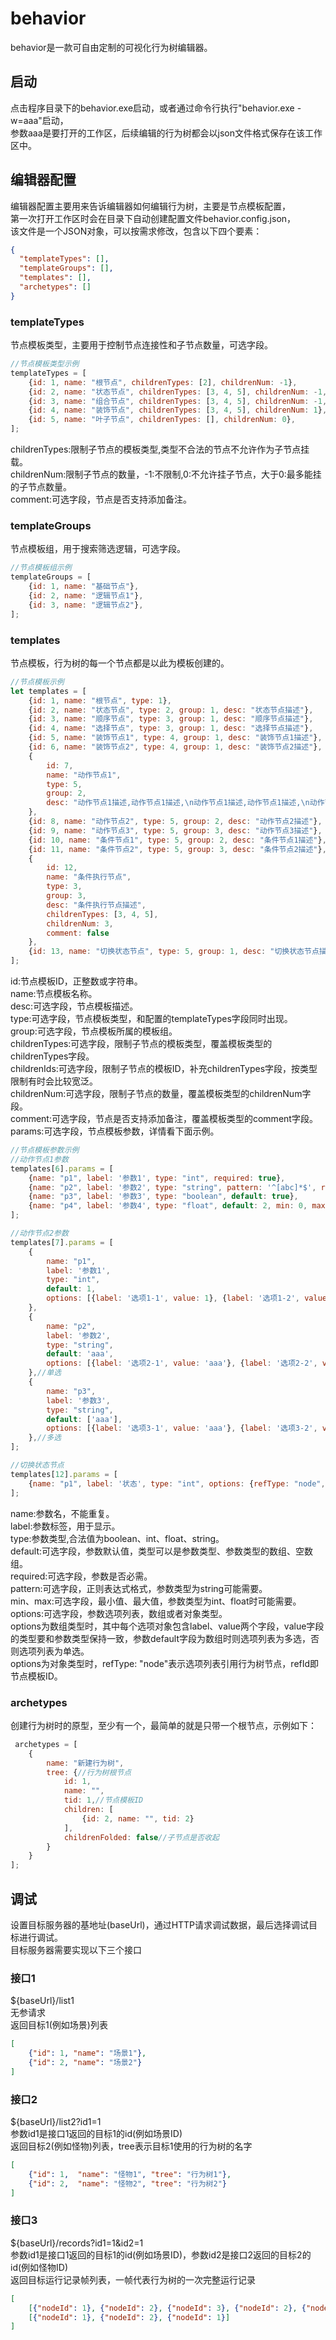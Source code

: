# behavior

behavior是一款可自由定制的可视化行为树编辑器。

## 启动

点击程序目录下的behavior.exe启动，或者通过命令行执行"behavior.exe -w=aaa"启动，\
参数aaa是要打开的工作区，后续编辑的行为树都会以json文件格式保存在该工作区中。

## 编辑器配置

编辑器配置主要用来告诉编辑器如何编辑行为树，主要是节点模板配置，\
第一次打开工作区时会在目录下自动创建配置文件behavior.config.json，\
该文件是一个JSON对象，可以按需求修改，包含以下四个要素：

```json
{
  "templateTypes": [],
  "templateGroups": [],
  "templates": [],
  "archetypes": []
}
```

### templateTypes

节点模板类型，主要用于控制节点连接性和子节点数量，可选字段。

```js
//节点模板类型示例
templateTypes = [
    {id: 1, name: "根节点", childrenTypes: [2], childrenNum: -1},
    {id: 2, name: "状态节点", childrenTypes: [3, 4, 5], childrenNum: -1, comment: true},
    {id: 3, name: "组合节点", childrenTypes: [3, 4, 5], childrenNum: -1, comment: true},
    {id: 4, name: "装饰节点", childrenTypes: [3, 4, 5], childrenNum: 1},
    {id: 5, name: "叶子节点", childrenTypes: [], childrenNum: 0},
];
```

childrenTypes:限制子节点的模板类型,类型不合法的节点不允许作为子节点挂载。\
childrenNum:限制子节点的数量，-1:不限制,0:不允许挂子节点，大于0:最多能挂的子节点数量。\
comment:可选字段，节点是否支持添加备注。

### templateGroups

节点模板组，用于搜索筛选逻辑，可选字段。

```js
//节点模板组示例
templateGroups = [
    {id: 1, name: "基础节点"},
    {id: 2, name: "逻辑节点1"},
    {id: 3, name: "逻辑节点2"},
];
```

### templates

节点模板，行为树的每一个节点都是以此为模板创建的。

```js
//节点模板示例
let templates = [
    {id: 1, name: "根节点", type: 1},
    {id: 2, name: "状态节点", type: 2, group: 1, desc: "状态节点描述"},
    {id: 3, name: "顺序节点", type: 3, group: 1, desc: "顺序节点描述"},
    {id: 4, name: "选择节点", type: 3, group: 1, desc: "选择节点描述"},
    {id: 5, name: "装饰节点1", type: 4, group: 1, desc: "装饰节点1描述"},
    {id: 6, name: "装饰节点2", type: 4, group: 1, desc: "装饰节点2描述"},
    {
        id: 7,
        name: "动作节点1",
        type: 5,
        group: 2,
        desc: "动作节点1描述,动作节点1描述,\n动作节点1描述,动作节点1描述,\n动作节点1描述"
    },
    {id: 8, name: "动作节点2", type: 5, group: 2, desc: "动作节点2描述"},
    {id: 9, name: "动作节点3", type: 5, group: 3, desc: "动作节点3描述"},
    {id: 10, name: "条件节点1", type: 5, group: 2, desc: "条件节点1描述"},
    {id: 11, name: "条件节点2", type: 5, group: 3, desc: "条件节点2描述"},
    {
        id: 12,
        name: "条件执行节点",
        type: 3,
        group: 3,
        desc: "条件执行节点描述",
        childrenTypes: [3, 4, 5],
        childrenNum: 3,
        comment: false
    },
    {id: 13, name: "切换状态节点", type: 5, group: 1, desc: "切换状态节点描述", childrenIds: []},
];
```

id:节点模板ID，正整数或字符串。\
name:节点模板名称。\
desc:可选字段，节点模板描述。\
type:可选字段，节点模板类型，和配置的templateTypes字段同时出现。\
group:可选字段，节点模板所属的模板组。\
childrenTypes:可选字段，限制子节点的模板类型，覆盖模板类型的childrenTypes字段。\
childrenIds:可选字段，限制子节点的模板ID，补充childrenTypes字段，按类型限制有时会比较宽泛。\
childrenNum:可选字段，限制子节点的数量，覆盖模板类型的childrenNum字段。\
comment:可选字段，节点是否支持添加备注，覆盖模板类型的comment字段。\
params:可选字段，节点模板参数，详情看下面示例。

```js
//节点模板参数示例
//动作节点1参数
templates[6].params = [
    {name: "p1", label: '参数1', type: "int", required: true},
    {name: "p2", label: '参数2', type: "string", pattern: '^[abc]*$', required: true},
    {name: "p3", label: '参数3', type: "boolean", default: true},
    {name: "p4", label: '参数4', type: "float", default: 2, min: 0, max: 100},
];

//动作节点2参数
templates[7].params = [
    {
        name: "p1",
        label: '参数1',
        type: "int",
        default: 1,
        options: [{label: '选项1-1', value: 1}, {label: '选项1-2', value: 2}]
    },
    {
        name: "p2",
        label: '参数2',
        type: "string",
        default: 'aaa',
        options: [{label: '选项2-1', value: 'aaa'}, {label: '选项2-2', value: 'bbb'}]
    },//单选
    {
        name: "p3",
        label: '参数3',
        type: "string",
        default: ['aaa'],
        options: [{label: '选项3-1', value: 'aaa'}, {label: '选项3-2', value: 'bbb'}]
    },//多选
];

//切换状态节点
templates[12].params = [
    {name: "p1", label: '状态', type: "int", options: {refType: "node", refId: 2}}
];
```

name:参数名，不能重复。\
label:参数标签，用于显示。\
type:参数类型,合法值为boolean、int、float、string。\
default:可选字段，参数默认值，类型可以是参数类型、参数类型的数组、空数组。\
required:可选字段，参数是否必需。\
pattern:可选字段，正则表达式格式，参数类型为string可能需要。\
min、max:可选字段，最小值、最大值，参数类型为int、float时可能需要。\
options:可选字段，参数选项列表，数组或者对象类型。\
options为数组类型时，其中每个选项对象包含label、value两个字段，value字段的类型要和参数类型保持一致，参数default字段为数组时则选项列表为多选，否则选项列表为单选。\
options为对象类型时，refType: "node"表示选项列表引用行为树节点，refId即节点模板ID。

### archetypes

创建行为树时的原型，至少有一个，最简单的就是只带一个根节点，示例如下：

```js
 archetypes = [
    {
        name: "新建行为树",
        tree: {//行为树根节点
            id: 1,
            name: "",
            tid: 1,//节点模板ID
            children: [
                {id: 2, name: "", tid: 2}
            ],
            childrenFolded: false//子节点是否收起
        }
    }
];
```

## 调试

设置目标服务器的基地址(baseUrl)，通过HTTP请求调试数据，最后选择调试目标进行调试。\
目标服务器需要实现以下三个接口

### 接口1

${baseUrl}/list1 \
无参请求 \
返回目标1(例如场景)列表

```json
[
    {"id": 1, "name": "场景1"},
    {"id": 2, "name": "场景2"}
]
```

### 接口2

${baseUrl}/list2?id1=1 \
参数id1是接口1返回的目标1的id(例如场景ID) \
返回目标2(例如怪物)列表，tree表示目标1使用的行为树的名字
```json
[
    {"id": 1,  "name": "怪物1", "tree": "行为树1"},
    {"id": 2,  "name": "怪物2", "tree": "行为树2"}
]
```

### 接口3

${baseUrl}/records?id1=1&id2=1 \
参数id1是接口1返回的目标1的id(例如场景ID)，参数id2是接口2返回的目标2的id(例如怪物ID) \
返回目标运行记录帧列表，一帧代表行为树的一次完整运行记录
```json
[
    [{"nodeId": 1}, {"nodeId": 2}, {"nodeId": 3}, {"nodeId": 2}, {"nodeId": 1}],
    [{"nodeId": 1}, {"nodeId": 2}, {"nodeId": 1}]
]
```